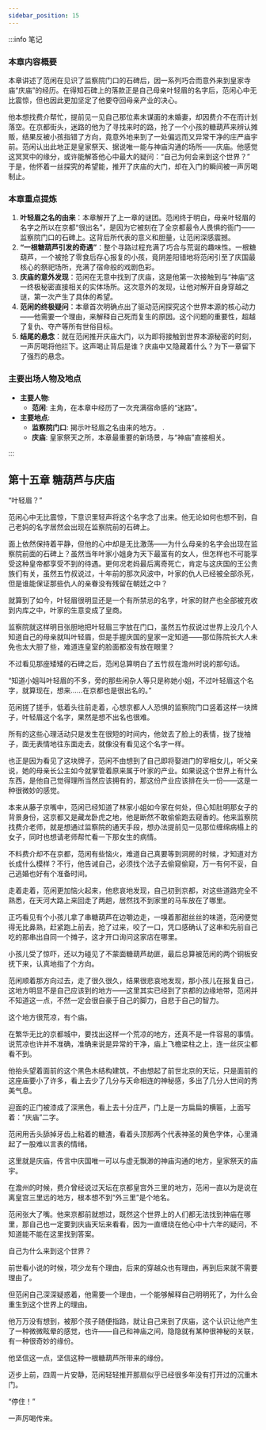 ```yaml
---
sidebar_position: 15
---
```


:::info 笔记

### 本章内容概要

本章讲述了范闲在见识了监察院门口的石碑后，因一系列巧合而意外来到皇家寺庙“庆庙”的经历。在得知石碑上的落款正是自己母亲叶轻眉的名字后，范闲心中无比震惊，但也因此更加坚定了他要夺回母亲产业的决心。

他本想找费介帮忙，提前见一见自己那位素未谋面的未婚妻，却因费介不在而计划落空。在京都街头，迷路的他为了寻找来时的路，抢了一个小孩的糖葫芦来辨认摊贩，结果反被小孩指错了方向，竟意外地来到了一处偏远而又异常干净的庄严庙宇前。范闲认出此地正是皇家祭天、据说唯一能与神庙沟通的场所——庆庙。他感觉这冥冥中的缘分，或许能解答他心中最大的疑问：“自己为何会来到这个世界？” 于是，他怀着一丝探究的希望能，推开了庆庙的大门，却在入门的瞬间被一声厉喝制止。

### 本章重点提炼

1.  **叶轻眉之名的由来**：本章解开了上一章的谜团。范闲终于明白，母亲叶轻眉的名字之所以在京都“很出名”，是因为它被刻在了全京都最令人畏惧的衙门——监察院门口的石碑上。这背后所代表的意义和胆量，让范闲深感震撼。
2.  **“一根糖葫芦引发的奇遇”**：整个寻路过程充满了巧合与荒诞的趣味性。一根糖葫芦，一个被抢了零食后存心报复的小孩，竟阴差阳错地将范闲引至了庆国最核心的祭祀场所，充满了宿命般的戏剧色彩。
3.  **庆庙的意外发现**：范闲在无意中找到了庆庙，这是他第一次接触到与“神庙”这一终极秘密直接相关的实体场所。这次意外的发现，让他对解开自身穿越之谜，第一次产生了具体的希望。
4.  **范闲的终极疑问**：本章首次明确点出了驱动范闲探究这个世界本源的核心动力——他需要一个理由，来解释自己死而复生的原因。这个问题的重要性，超越了复仇、夺产等所有世俗目标。
5.  **结尾的悬念**：就在范闲推开庆庙大门，以为即将接触到世界本源秘密的时刻，一声厉喝将他拦下。这声喝止背后是谁？庆庙中又隐藏着什么？为下一章留下了强烈的悬念。

### 主要出场人物及地点

* **主要人物**:
    * **范闲**: 主角，在本章中经历了一次充满宿命感的“迷路”。
* **主要地点**:
    * **监察院门口**: 揭示叶轻眉之名由来的地方。
    .
    * **庆庙**: 皇家祭天之所，本章最重要的新场景，与“神庙”直接相关。

:::

## 第十五章 **糖葫芦与庆庙**

“叶轻眉？”

范闲心中无比震惊，下意识里轻声将这个名字念了出来。他无论如何也想不到，自己老妈的名字居然会出现在监察院前的石碑上。

面上依然保持着平静，但他的心中却是无比激荡——为什么母亲的名字会出现在监察院前面的石碑上？虽然当年叶家小姐身为天下最富有的女人，但怎样也不可能享受这种皇帝都享受不到的待遇。更何况老妈最后离奇死亡，肯定与这庆国的王公贵族们有关，虽然五竹叔说过，十年前的那次风波中，叶家的仇人已经被全部杀死，但是谁能保证那些仇人的亲眷没有残留在朝廷之中？

就算到了如今，叶轻眉很明显还是一个有所禁忌的名字，叶家的财产也全部被充收到内库之中，叶家的生意变成了皇商。

监察院就这样明目张胆地把叶轻眉三字放在门口，虽然五竹叔说过世界上没几个人知道自己的母亲就叫叶轻眉，但是手握庆国的皇家一定知道——那位陈院长大人未免也太大胆了些，难道连皇室的脸面都没有放在眼里？

不过看见那座矮矮的石碑之后，范闲总算明白了五竹叔在澹州时说的那句话。

“知道小姐叫叶轻眉的不多，旁的那些闲杂人等只是称她小姐，不过叶轻眉这个名字，就算现在，想来……在京都也是很出名的。”

范闲搓了搓手，低着头往前走着，心想京都人人恐惧的监察院门口竖着这样一块牌子，叶轻眉这个名字，果然是想不出名也很难。

所有的这些心理活动只是发生在很短的时间内，他敛去了脸上的表情，拢了拢袖子，面无表情地往东面走去，就像没有看见这个名字一样。

也正是因为看见了这块牌子，范闲不由想到了自己即将娶进门的宰相女儿，听父亲说，她的母亲长公主如今就掌管着原来属于叶家的产业。如果说这个世界上有什么东西，是他自己觉得理所当然应该拥有的，那这份产业应该排在头一份——这是一种很微妙的感觉。

本来从藤子京嘴中，范闲已经知道了林家小姐如今家在何处，但心知肚明那女子的背景身份，这京都又是藏龙卧虎之地，他是断然不敢偷偷跑去窥香的。他来监察院找费介老师，就是想通过监察院的通天手段，想办法提前见一见那位缠绵病榻上的女子，同时也想请老师帮忙看一下那女生的病情。

不料费介却不在京都，范闲有些恼火，难道自己真要等到洞房的时候，才知道对方长成什么模样？不行，他告诫自己，必须找个法子去偷窥偷窥，万一有何不妥，自己逃婚也好有个准备时间。

走着走着，范闲更加恼火起来，他悲哀地发现，自己初到京都，对这些道路完全不熟悉，在天河大路上来回走了两趟，居然找不到家里的马车放在了哪里。

正巧看见有个小孩儿拿了串糖葫芦在边嚼边走，一嗅着那甜丝丝的味道，范闲便觉得无比鼻熟，赶紧跑上前去，抢了过来，咬了一口，凭口感确认了这串和先前自己吃的那串出自同一个摊子，这才开口询问这家店在哪里。

小孩儿受了惊吓，还以为碰见了不蒙面糖葫芦劫匪，最后总算被范闲的两个铜板安抚下来，认真地指了个方向。

范闲顺着那方向过去，走了很久很久，结果很悲哀地发现，那小孩儿在报复自己，这地方明显不是自己应该到的地方——这里其实已经到了京都的边缘地带，范闲并不知道这一点，不然一定会很自豪于自己的脚力，自悲于自己的智力。

这个地方很荒凉，有个庙。

在繁华无比的京都城中，要找出这样一个荒凉的地方，还真不是一件容易的事情。说荒凉也许并不准确，准确来说是异常的干净，庙上飞檐梁柱之上，连一丝灰尘都看不到。

他抬头望着面前的这个黑色木结构建筑，不由想起了前世北京的天坛，只是面前的这座庙要小了许多，看上去少了几分与天命相连的神秘感，多出了几分人世间的秀美气息。

迎面的正门被漆成了深黑色，看上去十分庄严，门上是一方扁扁的横匾，上面写着：“庆庙”二字。

范闲用舌头舔掉牙齿上粘着的糖渣，看着头顶那两个代表神圣的黄色字体，心里涌起了一股难以言表的情绪。

这里就是庆庙，传言中庆国唯一可以与虚无飘渺的神庙沟通的地方，皇家祭天的庙宇。

在澹州的时候，费介曾经说过天坛在京都皇宫外三里的地方，范闲一直以为是说在离皇宫三里远的地方，根本想不到“外三里”是个地名。

范闲张大了嘴。他来京都前就想过，既然这个世界上的人们都无法找到神庙在哪里，那自己也一定要到庆庙天坛来看看，因为一直缠绕在他心中十六年的疑问，不知道能不能在这里找到答案。

自己为什么来到这个世界？

前世看小说的时候，项少龙有个理由，后来的穿越众也有理由，再到后来就不需要理由了。

但范闲自己深深疑惑着，他需要一个理由，一个能够解释自己明明死了，为什么会重生到这个世界上的理由。

他万万没有想到，被那个孩子随便指路，就让自己来到了庆庙，这个认识让他产生了一种微微眩晕的感觉，也许——自己和神庙之间，隐隐就有某种很神秘的关联，有一种很奇妙的缘份。

他坚信这一点，坚信这种一根糖葫芦所带来的缘份。

迈步上前，四周一片安静，范闲轻轻推开那扇似乎已经很多年没有打开过的沉重木门。

“停住！”

一声厉喝传来。

